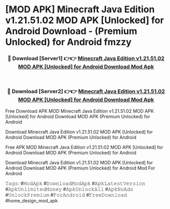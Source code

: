 # [MOD APK] Minecraft Java Edition v1.21.51.02 MOD APK [Unlocked] for Android Download - (Premium Unlocked) for Android fmzzy



<div align="center">
<h3>🔴 Download [Server1] 👉👉 <a href="https://momento.my/?title=Minecraft_Java_Edition_v1.21.51.02_MOD_APK_[Unlocked]_for_Android_Download">Minecraft Java Edition v1.21.51.02 MOD APK [Unlocked] for Android Download Mod Apk</a></h3><br>

<h3>🔴 Download [Server2] 👉👉 <a href="https://momento.my/?title=Minecraft_Java_Edition_v1.21.51.02_MOD_APK_[Unlocked]_for_Android_Download">Minecraft Java Edition v1.21.51.02 MOD APK [Unlocked] for Android Download Mod Apk</a></h3>
</div>



Free Download APK MOD Minecraft Java Edition v1.21.51.02 MOD APK [Unlocked] for Android Download MOD APK (Premium Unlocked) for Android

Download Minecraft Java Edition v1.21.51.02 MOD APK [Unlocked] for Android Download MOD APK (Premium Unlocked) for Android

Free APK MOD Minecraft Java Edition v1.21.51.02 MOD APK [Unlocked] for Android Download MOD APK (Premium Unlocked) for Android

Download Minecraft Java Edition v1.21.51.02 MOD APK [Unlocked] for Android Download MOD APK (Premium Unlocked) for Android Mod For Android

𝚃𝚊𝚐𝚜: #𝙼𝚘𝚍𝙰𝚙𝚔 #𝙳𝚘𝚠𝚗𝚕𝚘𝚊𝚍𝙼𝚘𝚍𝙰𝚙𝚔 #𝙰𝚙𝚔𝙻𝚊𝚝𝚎𝚜𝚝𝚅𝚎𝚛𝚜𝚒𝚘𝚗 #𝙰𝚙𝚔𝚄𝚗𝚕𝚒𝚖𝚒𝚝𝚎𝚍𝙼𝚘𝚗𝚎𝚢 #𝙰𝚙𝚔𝚄𝚗𝚕𝚘𝚌𝚔𝙰𝚕𝚕 #𝙰𝚙𝚔𝙽𝚘𝙰𝚍𝚜 #𝚄𝚗𝚕𝚘𝚌𝚔𝙿𝚛𝚎𝚖𝚒𝚞𝚖 #𝙵𝚘𝚛𝙰𝚗𝚍𝚛𝚘𝚒𝚍 #𝙵𝚛𝚎𝚎𝙳𝚘𝚠𝚗𝚕𝚘𝚊𝚍 #home_design_mod_apk
